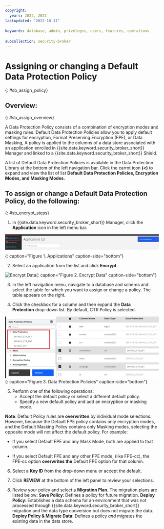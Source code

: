 ```yaml
---
copyright:
  years: 2022, 2022
lastupdated: "2022-10-11"

keywords: database, admin, priveleges, users, features, operations

subcollection: security-broker
---
```


# Assigning or changing a Default Data Protection Policy
{: #sb_assign_policy}

## Overview:
{: #sb_assign_overview}

A Data Protection Policy consists of a combination of encryption modes
and masking rules. Default Data Protection Policies allow you to
apply default settings for encryption, Format Preserving Encryption
(FPE), or Data Masking, A policy is applied to the columns of a data
store associated with an application enrolled in {{site.data.keyword.security_broker_short}}
Manager and linked to a {{site.data.keyword.security_broker_short}} Shield. 

A list of Default Data Protection Policies is available in the Data
Protection Library at the bottom of the left navigation bar. Click the
carrot icon **(\<)** to expand and view the list of list **Default Data
Protection Policies, Encryption Modes, and Masking Modes.**

## To assign or change a Default Data Protection Policy, do the following:
{: #sb_encrypt_steps}

1.  In {{site.data.keyword.security_broker_short}} Manager, click the **Application** icon in
    the left menu bar.

![Applications](../images/add_app.svg){: caption="Figure 1. Applications" caption-side="bottom"}

2.  Select an application from the list and click **Encrypt**.

![Encrypt Data](../images/encnrypt.svg){: caption="Figure 2. Encrypt Data" caption-side="bottom"}

3.  In the left navigation menu, navigate to a database and schema and
    select the table for which you want to assign or change a policy.
    The table appears on the right.

4.  Click the checkbox for a column and then expand the **Data Protection** drop-down list. By default,     CTR Policy is selected.

![Data Protection Policies](../images/data_protection.svg){: caption="Figure 3. Data Protection Policies" caption-side="bottom"}

5.  Perform one of the following operations:
    - Accept the default policy or select a different default policy.
    - Specify a new default policy and add an encryption or masking mode.

**Note**: Default Policy rules are **overwritten** by individual mode
selections. However, because the Default FPE policy contains only
encryption modes, and the Default Masking Policy contains only Masking
modes, selecting the opposite mode will not affect the default policy.
For example: 

-   If you select Default FPE and any Mask Mode, both are applied to
    that column.

-   If you select Default FPE and any other FPE mode, (like FPE-cc), the
    FPE-cc option **overwrites the** Default FPE option for that
    column. 

6.  Select a **Key ID** from the drop-down menu or accept the default.

7.  Click **REVIEW** at the bottom of the left panel to review your
    selections.

8.  Review your policy and select a **Migration Plan**. The migration plans are listed below:
    **Save Policy**: Defines a policy for future migration.
    **Deploy Policy**: Establishes a data schema for an environment that was not processed through {{site.data.keyword.security_broker_short}} migration and the data type conversion but does not migrate the data.
    **Deploy Policy & Migrate Data**: Defines a policy *and* migrates the
    existing data in the data store.
